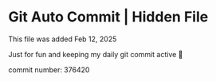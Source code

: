 # Git Auto Commit | Hidden File

This file was added Feb 12, 2025

Just for fun and keeping my daily git commit active 🤪

commit number: 376420

